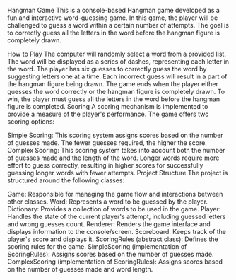 Hangman Game
This is a console-based Hangman game developed as a fun and interactive word-guessing game. In this game, the player will be challenged to guess a word within a certain number of attempts. The goal is to correctly guess all the letters in the word before the hangman figure is completely drawn.

How to Play
The computer will randomly select a word from a provided list.
The word will be displayed as a series of dashes, representing each letter in the word.
The player has six guesses to correctly guess the word by suggesting letters one at a time.
Each incorrect guess will result in a part of the hangman figure being drawn.
The game ends when the player either guesses the word correctly or the hangman figure is completely drawn.
To win, the player must guess all the letters in the word before the hangman figure is completed.
Scoring
A scoring mechanism is implemented to provide a measure of the player's performance. The game offers two scoring options:

Simple Scoring: This scoring system assigns scores based on the number of guesses made. The fewer guesses required, the higher the score.
Complex Scoring: This scoring system takes into account both the number of guesses made and the length of the word. Longer words require more effort to guess correctly, resulting in higher scores for successfully guessing longer words with fewer attempts.
Project Structure
The project is structured around the following classes:

Game: Responsible for managing the game flow and interactions between other classes.
Word: Represents a word to be guessed by the player.
Dictionary: Provides a collection of words to be used in the game.
Player: Handles the state of the current player's attempt, including guessed letters and wrong guesses count.
Renderer: Renders the game interface and displays information to the console/screen.
Scoreboard: Keeps track of the player's score and displays it.
ScoringRules (abstract class): Defines the scoring rules for the game.
SimpleScoring (implementation of ScoringRules): Assigns scores based on the number of guesses made.
ComplexScoring (implementation of ScoringRules): Assigns scores based on the number of guesses made and word length.